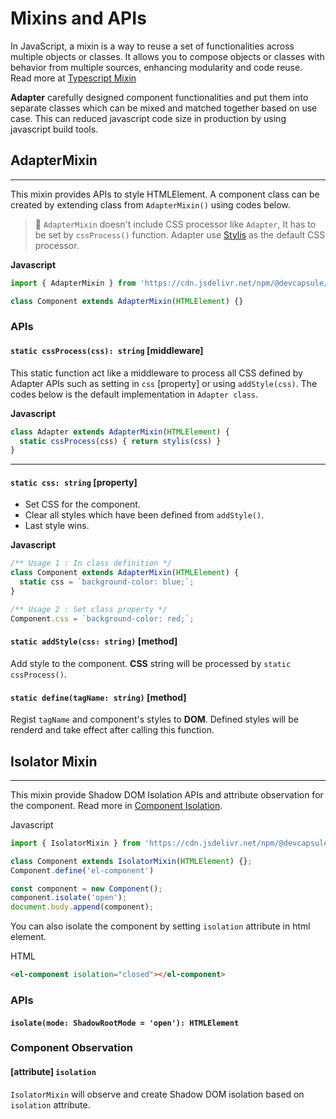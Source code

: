 # Mixins and APIs

In JavaScript, a mixin is a way to reuse a set of functionalities
across multiple objects or classes. It allows you to compose objects
or classes with behavior from multiple sources, enhancing modularity
and code reuse. Read more at [Typescript Mixin](https://www.typescriptlang.org/docs/handbook/mixins.html)

**Adapter** carefully designed component functionalities and put them into
separate classes which can be mixed and matched together based on use case.
This can reduced javascript code size in production by using
javascript build tools.

## AdapterMixin
---

This mixin provides APIs to style HTMLElement.
A component class can be created by extending class
from `AdapterMixin()` using codes below.


<el-blockquote>

> 📍 `AdapterMixin` doesn't include CSS processor like `Adapter`,
> It has to be set by `cssProcess()` function.
> Adapter use [Stylis](https://stylis.js.org/)
> as the default CSS processor.

</el-blockquote>

<el-code-block>
<div el="bar-top-left"><b>Javascript</b></div>

```js
import { AdapterMixin } from 'https://cdn.jsdelivr.net/npm/@devcapsule/adapter/+esm';

class Component extends AdapterMixin(HTMLElement) {}
```
</el-code-block>

### APIs

<el-api>

#### `static cssProcess(css): string` [middleware]
This static function act like a middleware to process all CSS
defined by Adapter APIs such as setting in `css` [property]
or using `addStyle(css)`. The codes below is the default implementation
in `Adapter class`.

<el-code-block>
<div el="bar-top-left"><b>Javascript</b></div>

```js
class Adapter extends AdapterMixin(HTMLElement) {
  static cssProcess(css) { return stylis(css) }
}
```
</el-code-block>

---

#### `static css: string` [property]

- Set CSS for the component.
- Clear all styles which have been defined from `addStyle()`.
- Last style wins.

<el-code-block>
<div el="bar-top-left"><b>Javascript</b></div>

```js
/** Usage 1 : In class definition */
class Component extends AdapterMixin(HTMLElement) {
  static css = `background-color: blue;`;
}

/** Usage 2 : Set class property */
Component.css = `background-color: red;`;
```
</el-code-block>

#### `static addStyle(css: string)` [method]
Add style to the component. **CSS** string will be processed by `static cssProcess()`.

#### `static define(tagName: string)` [method]
Regist `tagName` and component's styles to **DOM**. Defined styles will be renderd
and take effect after calling this function.

</el-api>

## Isolator Mixin
---
This mixin provide Shadow DOM Isolation APIs and attribute observation for the component.
Read more in [Component Isolation](../isolation/#).

<el-code-block>
<div el="bar-top-left">Javascript</div>

```js
import { IsolatorMixin } from 'https://cdn.jsdelivr.net/npm/@devcapsule/adapter/+esm';

class Component extends IsolatorMixin(HTMLElement) {};
Component.define('el-component')

const component = new Component();
component.isolate('open');
document.body.append(component);
```

You can also isolate the component by setting `isolation` attribute
in html element.

<el-code-block>
<div el="bar-top-left">HTML</div>

```html
<el-component isolation="closed"></el-component>
```


### APIs

<el-api>

#### `isolate(mode: ShadowRootMode = 'open'): HTMLElement`

</el-api>

### Component Observation

<el-api>

#### [attribute] `isolation`
`IsolatorMixin` will observe and create Shadow DOM isolation based on
`isolation` attribute.

</el-api>